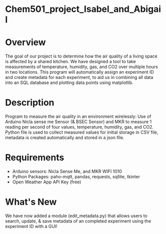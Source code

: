 # Chem501_project_Isabel_and_Abigail
<h1>Overview</h1>
<p>
The goal of our project is to determine how the air quality of a living space is affected by a shared kitchen. We have designed a tool to take measurements of temperature, humidity, gas, and CO2 over multiple hours in two locations. This program will automatically assign an experiment ID and create metadata for each experiment, to aid us in combining all data into an SQL database and plotting data points using matplotlib.
</p>

<h1>Description</h1>
<p>
Program to measure the air quality in an environment wirelessly: Use of Arduino Nicla sense me Sensor (& BSEC Sensor) and MKR to measure 1 reading per second of four values, temperature, humidity, gas, and CO2. Python file is used to collect measured values for initial storage in CSV file, metadata is created automatically and stored in a json file.
</p>

<h1>Requirements</h1>
<ul>
<li>Arduino sensors: Nicla Sense Me, and MKR WIFI 1010
</li>
<li>Python Packages: paho-mqtt, pandas, requests, sqllite, tkinter
</li>
<li>Open Weather App API Key (free)
</li>
</ul>

<h1>What's New</h1>
<p>
We have now added a module (edit_metadata.py) that allows users to search, update, & save metadata of an completed experiment using the experiment ID with a GUI!
</p>

